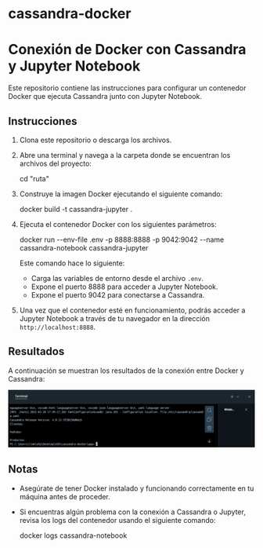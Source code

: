 # cassandra-docker

# Conexión de Docker con Cassandra y Jupyter Notebook

Este repositorio contiene las instrucciones para configurar un contenedor Docker que ejecuta Cassandra junto con Jupyter Notebook.

## Instrucciones

1. Clona este repositorio o descarga los archivos.

2. Abre una terminal y navega a la carpeta donde se encuentran los archivos del proyecto:

   cd "ruta"

3. Construye la imagen Docker ejecutando el siguiente comando:

   docker build -t cassandra-jupyter .

4. Ejecuta el contenedor Docker con los siguientes parámetros:

   docker run --env-file .env -p 8888:8888 -p 9042:9042 --name cassandra-notebook cassandra-jupyter

   Este comando hace lo siguiente:
   - Carga las variables de entorno desde el archivo `.env`.
   - Expone el puerto 8888 para acceder a Jupyter Notebook.
   - Expone el puerto 9042 para conectarse a Cassandra.

5. Una vez que el contenedor esté en funcionamiento, podrás acceder a Jupyter Notebook a través de tu navegador en la dirección `http://localhost:8888`.

## Resultados

A continuación se muestran los resultados de la conexión entre Docker y Cassandra:

![Resultados](resultados.png)

## Notas

- Asegúrate de tener Docker instalado y funcionando correctamente en tu máquina antes de proceder.
- Si encuentras algún problema con la conexión a Cassandra o Jupyter, revisa los logs del contenedor usando el siguiente comando:

   docker logs cassandra-notebook
